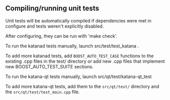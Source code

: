 Compiling/running unit tests
------------------------------------

Unit tests will be automatically compiled if dependencies were met in configure
and tests weren't explicitly disabled.

After configuring, they can be run with 'make check'.

To run the katanad tests manually, launch src/test/test_katana .

To add more katanad tests, add `BOOST_AUTO_TEST_CASE` functions to the existing
.cpp files in the test/ directory or add new .cpp files that
implement new BOOST_AUTO_TEST_SUITE sections.

To run the katana-qt tests manually, launch src/qt/test/katana-qt_test

To add more katana-qt tests, add them to the `src/qt/test/` directory and
the `src/qt/test/test_main.cpp` file.

